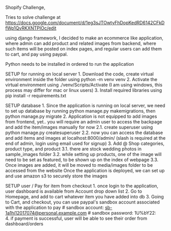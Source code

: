 Shopify Challenge,

Tries to solve challenge at 
https://docs.google.com/document/d/1eg3sJTOwtyFhDopKedRD6142CFkDfWp1QvRKXNTPIOc/edit

using django framework, 
I decided to make an ecommerce like application, where admin can add product and related images from backend, where such items will be posted on index pages, 
and regular users can add them to cart, and pay using paypal.

Python needs to be installed in ordered to run the application

SETUP for running on local server
    1. Download the code, create virtual environment inside the folder using python -m venv venv
    2. Activate the virtual environment using ./venv/Scripts/Activate (I am using windows, this process may differ for mac or linux users)
    3. Install required libraries using pip install -r requirements.txt

SETUP database
    1. Since the application is running on local server, we need to set up database by running python manage.py makemigrations, then python manage.py migrate
    2. Application is not equipped to add images from frontend, yet.. 
       you will require an admin user to access the backpage and add the item/images manually for now
        2.1. create superuser using python manage.py createsuperuser
        2.2. now you can access the database and add items and images at localhost:8000/admin/   (slash is required at the end of admin, login using email used for signup)
    3. Add @ Shop categories, product type, and product
        3.1. there are stock wedding photos in sample_images folder
        3.2. while setting up products, one of the image will need to be set as featured, to be shown up on the index of webpage
        3.3. Once images are added, it will be moved to media/images folder to be accessed from the website
             Once the application is deployed, we can set up and use amazon s3 to securely store the images

SETUP user / Pay for item from checkout
    1. once login to the application, user dashboard is available from Account drop down list
    2. Go to Homepage, and add to cart whatever item you have added into db 
    3. Going to Cart, and checkout, you can use paypal's sandbox account associated with the application to pay
        # sandbox account:  sb-1a1hi12017074@personal.example.com
        # sandbox password: 1U%bY22:        
    4. if payment is successful, user will be able to see their order from dashboard/orders